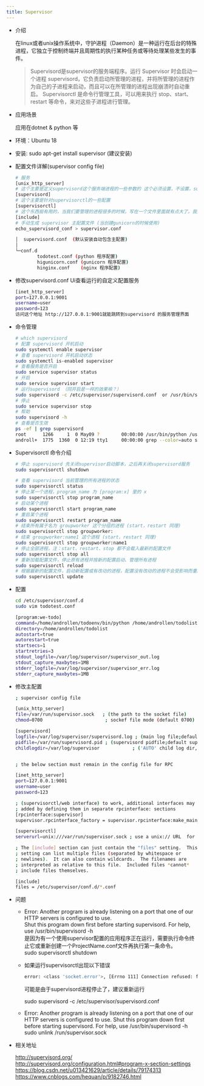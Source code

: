 ```yaml
---
title: Supervisor
---
```


* 介绍

  在linux或者unix操作系统中，守护进程（Daemon）是一种运行在后台的特殊进程，它独立于控制终端并且周期性的执行某种任务或等待处理某些发生的事件。
  > Supervisord是supervisor的服务端程序。运行 Supervisor 时会启动一个进程 supervisord，它负责启动所管理的进程，并将所管理的进程作为自己的子进程来启动，而且可以在所管理的进程出现崩溃时自动重启。
  > Supervisorctl 是命令行管理工具，可以用来执行 stop、start、restart 等命令，来对这些子进程进行管理。

* 应用场景

  应用在dotnet & python 等

* 环境：Ubuntu 18

* 安装: sudo apt-get install supervisor (建议安装)

* 配置文件详解(supervisor config file)

  ```sh
  # 服务
  [unix_http_server]
  # 这个主要是定义supervisord这个服务端进程的一些参数的 这个必须设置，不设置，supervisor就不用干活了
  [supervisord]
  # 这个主要是针对supervisorctl的一些配置
  [supervisorctl]
  # 这个东西挺有用的，当我们要管理的进程很多的时候，写在一个文件里面就有点大了。我们可以把配置信息写到多个文件中，然后include过来
  [include]
  # 手动生成 supervisor 主配置文件 (当创建gunicorn的时候使用)
  echo_supervisord_conf > supervisor.conf
  ```

  ```sh
  │  supervisord.conf  (默认安装自动包含主配置)
  │
  └─conf.d
          todotest.conf (python 程序配置)
          higunicorn.conf (gunicorn 程序配置)
          hinginx.conf    (nginx 程序配置)
  ```

* 修改supervisord.conf Ui查看运行的自定义配置服务

  ```sh
  [inet_http_server]
  port=127.0.0.1:9001
  username=user
  password=123
  访问这个地址 http://127.0.0.1:9001就能跳转到supervisord 的服务管理界面
  ```

* 命令管理

  ```sh
  # which supervisord
  # 配置 supervisord 开机启动
  sudo systemctl enable supervisor
  # 查看 supervisord 开机启动状态
  sudo systemctl is-enabled supervisor
  # 查看服务是否开启
  sudo service supervisor status
  # 开启
  sudo service supervisor start
  # 运行supervisord （同开启是一样的效果嘛？）
  sudo supervisord -c /etc/supervisor/supervisord.conf  or /usr/bin/supervisord -c /etc/supervisor/supervisord.conf
  # 停止
  sudo service supervisor stop
  # 帮助
  sudo supervisord -h
  # 查看是否生效
  ps -ef | grep supervisord
  root      1266     1  0 May09 ?        00:00:00 /usr/bin/python /usr/bin/supervisord -c supervisord.conf
  androll+  1775  1360  0 12:19 tty1     00:00:00 grep --color=auto supervisord
  ```

* Supervisorctl 命令介绍

  ```sh
  # 停止 supervisord 先关闭supervisor启动脚本，之后再关闭supervisord服务
  sudo supervisorctl shutdown

  # 查看 supervisord 当前管理的所有进程的状态
  sudo supervisorctl status
  # 停止某一个进程，program_name 为 [program:x] 里的 x
  sudo supervisorctl stop program_name
  # 启动某个进程
  sudo supervisorctl start program_name
  # 重启某个进程
  sudo supervisorctl restart program_name
  # 结束所有属于名为 groupworker 这个分组的进程 (start，restart 同理)
  sudo supervisorctl stop groupworker:
  # 结束 groupworker:name1 这个进程 (start，restart 同理)
  sudo supervisorctl stop groupworker:name1
  # 停止全部进程，注：start、restart、stop 都不会载入最新的配置文件
  sudo supervisorctl stop all
  # 重新加载配置文件，停止原有进程并按新的配置启动、管理所有进程
  sudo supervisorctl reload
  # 根据最新的配置文件，启动新配置或有改动的进程，配置没有改动的进程不会受影响而重启
  sudo supervisorctl update
  ```

* 配置

  ```sh
  cd /etc/supervisor/conf.d
  sudo vim todotest.conf
  ```

  ``` bash
  [program:we-todo]
  command=/home/androllen/todoenv/bin/python /home/androllen/todolist/run.py
  directory=/home/androllen/todolist
  autostart=true
  autorestart=true
  startsecs=1
  startretries=3
  stdout_logfile=/var/log/supervisor/supervisor_out.log
  stdout_capture_maxbytes=1MB
  stderr_logfile=/var/log/supervisor/supervisor_err.log
  stderr_capture_maxbytes=1MB
  ```

* 修改主配置

  ``` bash
  ; supervisor config file

  [unix_http_server]
  file=/var/run/supervisor.sock   ; (the path to the socket file)
  chmod=0700                       ; sockef file mode (default 0700)

  [supervisord]
  logfile=/var/log/supervisor/supervisord.log ; (main log file;default $CWD/supervisord.log)
  pidfile=/var/run/supervisord.pid ; (supervisord pidfile;default supervisord.pid)
  childlogdir=/var/log/supervisor            ; ('AUTO' child log dir, default $TEMP)


  ; the below section must remain in the config file for RPC

  [inet_http_server]
  port=127.0.0.1:9001
  username=user
  password=123

  ; (supervisorctl/web interface) to work, additional interfaces may be
  ; added by defining them in separate rpcinterface: sections
  [rpcinterface:supervisor]
  supervisor.rpcinterface_factory = supervisor.rpcinterface:make_main_rpcinterface

  [supervisorctl]
  serverurl=unix:///var/run/supervisor.sock ; use a unix:// URL  for a unix socket

  ; The [include] section can just contain the "files" setting.  This
  ; setting can list multiple files (separated by whitespace or
  ; newlines).  It can also contain wildcards.  The filenames are
  ; interpreted as relative to this file.  Included files *cannot*
  ; include files themselves.

  [include]
  files = /etc/supervisor/conf.d/*.conf
  ```

* 问题
  
  * Error: Another program is already listening on a port that one of our HTTP servers is configured to use.  
    Shut this program down first before starting supervisord.  For help, use /usr/bin/supervisord -h  
    是因为有一个使用supervisor配置的应用程序正在运行，需要执行命令终止它或重新创建一个ProjectName.conf文件再执行第一条命令。  
    sudo supervisorctl shutdown
  
  * 如果运行supervisorctl出现以下错误

    ```sh
    error: <class 'socket.error'>, [Errno 111] Connection refused: file: /usr/lib64/python2.6/socket.py line: 567
    ```

    可能是由于supervisord进程停止了，建议重新运行

    sudo supervisord -c /etc/supervisor/supervisord.conf

  * Error: Another program is already listening on a port that one of our HTTP servers is configured to use. Shut this program down first before starting supervisord.
    For help, use /usr/bin/supervisord -h  
    sudo unlink /run/supervisor.sock

* 相关地址
  
  <http://supervisord.org/>
  <http://supervisord.org/configuration.html#program-x-section-settings>
  <https://blog.csdn.net/u013421629/article/details/79174313>
  <https://www.cnblogs.com/hequan/p/9182746.html>
